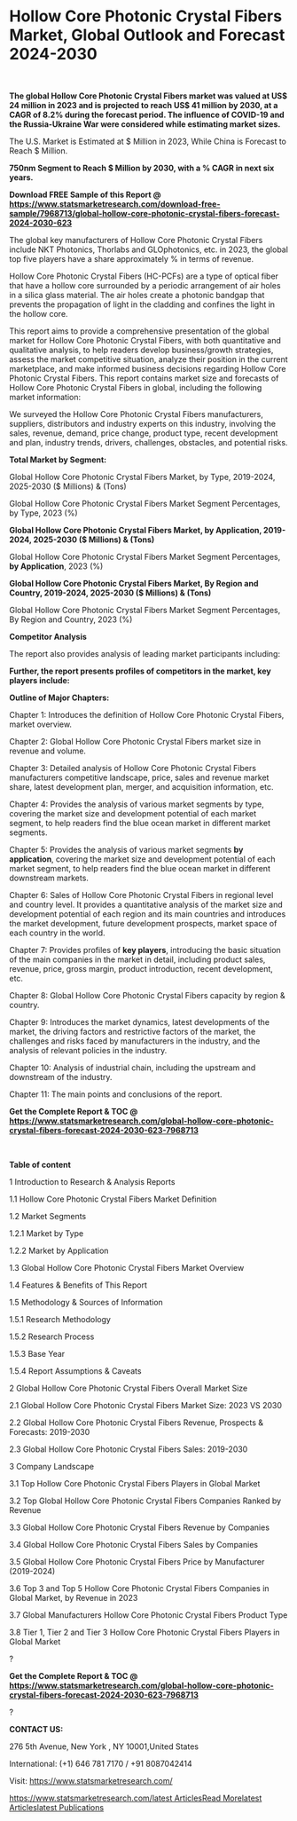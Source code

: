<h1>Hollow Core Photonic Crystal Fibers Market, Global Outlook and Forecast 2024-2030</h1><br/><p><strong>The global Hollow Core Photonic Crystal Fibers market was valued at US$ 24 million in 2023 and is projected to reach US$ 41 million by 2030, at a <strong>CAGR</strong> of 8.2% during the forecast period. The influence of COVID-19 and the Russia-Ukraine War were considered while estimating market sizes.</strong></p>
 
 
 
 <p>The U.S. Market is Estimated at $ Million in 2023, While China is Forecast to Reach $ Million.</p>
 
 
 
 <p><strong>750nm Segment to Reach $ Million by 2030, with a % <strong>CAGR</strong> in next six years.</strong></p>
 
 
 
 <p><strong>Download FREE Sample of this Report @ <a href="https://www.statsmarketresearch.com/download-free-sample/7968713/global-hollow-core-photonic-crystal-fibers-forecast-2024-2030-623">https://www.statsmarketresearch.com/download-free-sample/7968713/global-hollow-core-photonic-crystal-fibers-forecast-2024-2030-623</a></strong></p>
 
 
 
 <p>The global key manufacturers of Hollow Core Photonic Crystal Fibers include NKT Photonics, Thorlabs and GLOphotonics, etc. in 2023, the global top five players have a share approximately % in terms of revenue.</p>
 
 
 
 <p>Hollow Core Photonic Crystal Fibers (HC-PCFs) are a type of optical fiber that have a hollow core surrounded by a periodic arrangement of air holes in a silica glass material. The air holes create a photonic bandgap that prevents the propagation of light in the cladding and confines the light in the hollow core.</p>
 
 
 
 <p>This report aims to provide a comprehensive presentation of the global market for Hollow Core Photonic Crystal Fibers, with both quantitative and qualitative analysis, to help readers develop business/growth strategies, assess the market competitive situation, analyze their position in the current marketplace, and make informed business decisions regarding Hollow Core Photonic Crystal Fibers. This report contains market size and forecasts of Hollow Core Photonic Crystal Fibers in global, including the following market information:</p>
 
 
 
 <p>We surveyed the Hollow Core Photonic Crystal Fibers manufacturers, suppliers, distributors and industry experts on this industry, involving the sales, revenue, demand, price change, product type, recent development and plan, industry trends, drivers, challenges, obstacles, and potential risks.</p>
 
 
 
 <p><strong>Total Market by Segment:</strong></p>
 
 
 
 <p>Global Hollow Core Photonic Crystal Fibers Market, by Type, 2019-2024, 2025-2030 ($ Millions) & (Tons)</p>
 
 
 
 <p>Global Hollow Core Photonic Crystal Fibers Market Segment Percentages, by Type, 2023 (%)</p>
 
 
 
 <p><strong>Global Hollow Core Photonic Crystal Fibers Market, <strong>by Application</strong>, 2019-2024, 2025-2030 ($ Millions) & (Tons)</strong></p>
 
 
 
 <p>Global Hollow Core Photonic Crystal Fibers Market Segment Percentages, <strong>by Application</strong>, 2023 (%)</p>
 
 
 
 <p><strong>Global Hollow Core Photonic Crystal Fibers Market, By Region and Country, 2019-2024, 2025-2030 ($ Millions) & (Tons)</strong></p>
 
 
 
 <p>Global Hollow Core Photonic Crystal Fibers Market Segment Percentages, By Region and Country, 2023 (%)</p>
 
 
 
 <p><strong>Competitor Analysis</strong></p>
 
 
 
 <p>The report also provides analysis of leading market participants including:</p>
 
 
 
 <p><strong>Further, the report presents profiles of competitors in the market, <strong>key players</strong> include:</strong></p>
 
 
 
 <p><strong>Outline of Major Chapters:</strong></p>
 
 
 
 <p>Chapter 1: Introduces the definition of Hollow Core Photonic Crystal Fibers, market overview.</p>
 
 
 
 <p>Chapter 2: Global Hollow Core Photonic Crystal Fibers market size in revenue and volume.</p>
 
 
 
 <p>Chapter 3: Detailed analysis of Hollow Core Photonic Crystal Fibers manufacturers competitive landscape, price, sales and revenue market share, latest development plan, merger, and acquisition information, etc.</p>
 
 
 
 <p>Chapter 4: Provides the analysis of various market segments by type, covering the market size and development potential of each market segment, to help readers find the blue ocean market in different market segments.</p>
 
 
 
 <p>Chapter 5: Provides the analysis of various market segments <strong>by application</strong>, covering the market size and development potential of each market segment, to help readers find the blue ocean market in different downstream markets.</p>
 
 
 
 <p>Chapter 6: Sales of Hollow Core Photonic Crystal Fibers in regional level and country level. It provides a quantitative analysis of the market size and development potential of each region and its main countries and introduces the market development, future development prospects, market space of each country in the world.</p>
 
 
 
 <p>Chapter 7: Provides profiles of <strong>key players</strong>, introducing the basic situation of the main companies in the market in detail, including product sales, revenue, price, gross margin, product introduction, recent development, etc.</p>
 
 
 
 <p>Chapter 8: Global Hollow Core Photonic Crystal Fibers capacity by region & country.</p>
 
 
 
 <p>Chapter 9: Introduces the market dynamics, latest developments of the market, the driving factors and restrictive factors of the market, the challenges and risks faced by manufacturers in the industry, and the analysis of relevant policies in the industry.</p>
 
 
 
 <p>Chapter 10: Analysis of industrial chain, including the upstream and downstream of the industry.</p>
 
 
 
 <p>Chapter 11: The main points and conclusions of the report.</p>
 
 
 
 <div><b>Get the Complete Report & TOC @ <a href="https://www.statsmarketresearch.com/global-hollow-core-photonic-crystal-fibers-forecast-2024-2030-623-7968713">https://www.statsmarketresearch.com/global-hollow-core-photonic-crystal-fibers-forecast-2024-2030-623-7968713</a></b></div>
 
 
 
 <p><br />
 
 <b>Table of content</b></p>
 
 
 
 <p>1 Introduction to Research & Analysis Reports<br />
 
 1.1 Hollow Core Photonic Crystal Fibers Market Definition<br />
 
 1.2 Market Segments<br />
 
 1.2.1 Market by Type<br />
 
 1.2.2 Market by Application<br />
 
 1.3 Global Hollow Core Photonic Crystal Fibers Market Overview<br />
 
 1.4 Features & Benefits of This Report<br />
 
 1.5 Methodology & Sources of Information<br />
 
 1.5.1 Research Methodology<br />
 
 1.5.2 Research Process<br />
 
 1.5.3 Base Year<br />
 
 1.5.4 Report Assumptions & Caveats<br />
 
 2 Global Hollow Core Photonic Crystal Fibers Overall Market Size<br />
 
 2.1 Global Hollow Core Photonic Crystal Fibers Market Size: 2023 VS 2030<br />
 
 2.2 Global Hollow Core Photonic Crystal Fibers Revenue, Prospects & Forecasts: 2019-2030<br />
 
 2.3 Global Hollow Core Photonic Crystal Fibers Sales: 2019-2030<br />
 
 3 Company Landscape<br />
 
 3.1 Top Hollow Core Photonic Crystal Fibers Players in Global Market<br />
 
 3.2 Top Global Hollow Core Photonic Crystal Fibers Companies Ranked by Revenue<br />
 
 3.3 Global Hollow Core Photonic Crystal Fibers Revenue by Companies<br />
 
 3.4 Global Hollow Core Photonic Crystal Fibers Sales by Companies<br />
 
 3.5 Global Hollow Core Photonic Crystal Fibers Price by Manufacturer (2019-2024)<br />
 
 3.6 Top 3 and Top 5 Hollow Core Photonic Crystal Fibers Companies in Global Market, by Revenue in 2023<br />
 
 3.7 Global Manufacturers Hollow Core Photonic Crystal Fibers Product Type<br />
 
 3.8 Tier 1, Tier 2 and Tier 3 Hollow Core Photonic Crystal Fibers Players in Global Market<br />
 
 ? </p>
 
 
 
 <div><b>Get the Complete Report & TOC @ <a href="https://www.statsmarketresearch.com/global-hollow-core-photonic-crystal-fibers-forecast-2024-2030-623-7968713">https://www.statsmarketresearch.com/global-hollow-core-photonic-crystal-fibers-forecast-2024-2030-623-7968713</a></b></div>
 
 
 
 <p>? </p>
 
 
 
 <p><b>CONTACT US:</b><br />
 
 276 5th Avenue, New York , NY 10001,United States<br />
 
 International: (+1) 646 781 7170 / +91 8087042414<br />
 
 Visit: <a href="https://www.statsmarketresearch.com/">https://www.statsmarketresearch.com/</a><br />
 
 <a href="https://gyeongbokgung.com">https://www.statsmarketresearch.com/</a><a href="https://hallyeomaritime.com">latest Articles</a><a href="https://jingwansa.com">Read More</a><a href="https://nguoiviet.jp/">latest Articles</a><a href="https://www.intelmarketresearch.com/">latest Publications</a></p>